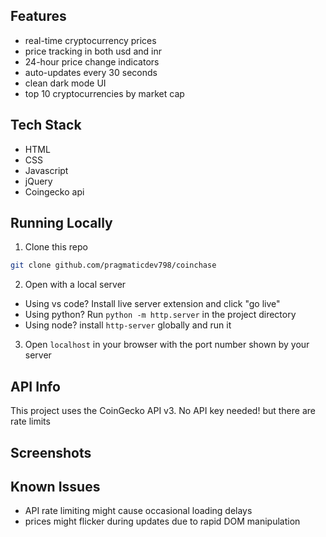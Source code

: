 ## Features
- real-time cryptocurrency prices 
- price tracking in both usd and inr
- 24-hour price change indicators
- auto-updates every 30 seconds
- clean dark mode UI
- top 10 cryptocurrencies by market cap

## Tech Stack
- HTML
- CSS
- Javascript
- jQuery
- Coingecko api

## Running Locally
1. Clone this repo 
```bash
git clone github.com/pragmaticdev798/coinchase
```

2. Open with a local server
- Using vs code? Install live server extension and click "go live"
- Using python? Run `python -m http.server` in the project directory
- Using node? install `http-server` globally and run it

3. Open `localhost` in your browser with the port number shown by your server

## API Info
This project uses the CoinGecko API v3. No API key needed! but there are rate limits

## Screenshots


## Known Issues
- API rate limiting might cause occasional loading delays
- prices might flicker during updates due to rapid DOM manipulation